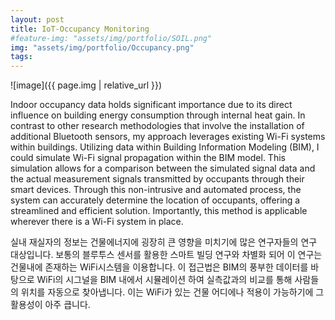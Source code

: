 ```yaml
---
layout: post
title: IoT-Occupancy Monitoring
#feature-img: "assets/img/portfolio/SOIL.png"
img: "assets/img/portfolio/Occupancy.png"
tags:
---
```


![image]({{ page.img | relative_url }})

Indoor occupancy data holds significant importance due to its direct influence on building energy consumption through internal heat gain. In contrast to other research methodologies that involve the installation of additional Bluetooth sensors, my approach leverages existing Wi-Fi systems within buildings. Utilizing data within Building Information Modeling (BIM), I could simulate Wi-Fi signal propagation within the BIM model. This simulation allows for a comparison between the simulated signal data and the actual measurement signals transmitted by occupants through their smart devices. Through this non-intrusive and automated process, the system can accurately determine the location of occupants, offering a streamlined and efficient solution. Importantly, this method is applicable wherever there is a Wi-Fi system in place.

실내 재실자의 정보는 건물에너지에 굉장히 큰 영향을 미치기에 많은 연구자들의 연구 대상입니다.
보통의 블루투스 센서를 활용한 스마트 빌딩 연구와 차별화 되어 이 연구는 건물내에 존재하는 WiFi시스템을 이용합니다. 이 접근법은 BIM의 풍부한 데이터를 바탕으로 WiFi의 시그널을 BIM 내에서 시뮬레이션 하여 실측값과의 비교를 통해 사람들의 위치를 자동으로 찾아냅니다. 이는 WiFi가 있는 건물 어디에나 적용이 가능하기에 그 활용성이 아주 큽니다.
